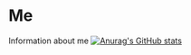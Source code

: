 # Me
Information about me
[![Anurag's GitHub stats](https://github-readme-stats.vercel.app/api?username=anuraghazra)](https://github.com/ENIO1910/github-readme-stats)
